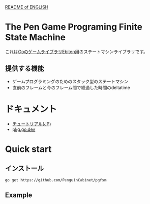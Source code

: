 [README of ENGLISH](./README_en.md)
# The Pen Game Programing Finite State Machine

これは[GoのゲームライブラリEbiten用](https://ebiten.org/)のステートマシンライブラリです。
## 提供する機能
* ゲームプログラミングのためのスタック型のステートマシン
* 直前のフレームと今のフレーム間で経過した時間のdeltatime

# ドキュメント
* [チュートリアル(JP)](doc/Tutorial.md)   
* [pkg.go.dev](https://pkg.go.dev/github.com/PenguinCabinet/pgfsm)

# Quick start

## インストール
```shell
go get https://github.com/PenguinCabinet/pgfsm
```

## Example
